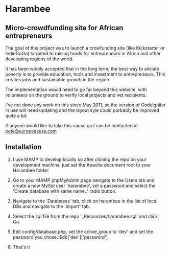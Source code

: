 Harambee
========

## Micro-crowdfunding site for African entrepreneurs ##

The goal of this project was to launch a crowfunding site (like Kickstarter or IndieGoGo) targeted to raising funds for entrepreneurs in Africa and other developing regions of the world.

It has been widely accepted that in the long term, the best way to aliviate poverty is to provide education, tools and investment to entrepreneurs. This creates jobs and sustainable growth in the region.

The implementation would need to go far beyond this website, with volunteers on the ground to verify local projects and vet recipients.

I've not done any work on this since May 2011, so the version of CodeIgniter in use will need updating and the layout syle could porbably be improved quite a bit.

If anyone would like to take this cause up I can be contacted at pete@europeaxess.com

Installation
------------

 1. I use MAMP to develop locally so after cloning the repo on your development machine, just set the Apache document root to your Harambee folder.

 2. Go to your MAMP phpMyAdmin page navigate to the Users tab and create a new MySql user 'harambee', set a password and select the 'Create database with same name..' radio button.

 3. Navigate to the 'Databases' tab, click on harambee in the list of local DBs and navigate to the 'Import' tab.

 4. Select the sql file from the repo '_Resources/harambee.sql' and click Go.

 5. Edit config/database.php, set the active_group to 'dev' and set the password you chose: $db['dev']['password']

 6. That's it
